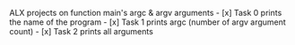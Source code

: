 ALX projects on function main's argc & argv arguments
	- [x] Task 0 prints the name of the program
	- [x] Task 1 prints argc (number of argv argument count)
	- [x] Task 2 prints all arguments
